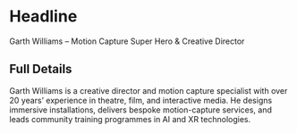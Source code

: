 # Headline

Garth Williams – Motion Capture Super Hero & Creative Director

## Full Details
Garth Williams is a creative director and motion capture specialist with over 20 years’ experience in theatre, film, and interactive media. He designs immersive installations, delivers bespoke motion-capture services, and leads community training programmes in AI and XR technologies.

